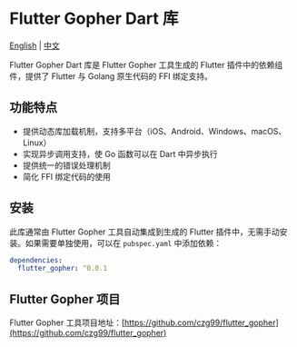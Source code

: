 # Flutter Gopher Dart 库

[English](https://github.com/czg99/flutter_gopher/blob/main/dart/README.md) | [中文](https://github.com/czg99/flutter_gopher/blob/main/dart/README_zh.md)

Flutter Gopher Dart 库是 Flutter Gopher 工具生成的 Flutter 插件中的依赖组件，提供了 Flutter 与 Golang 原生代码的 FFI 绑定支持。

## 功能特点

- 提供动态库加载机制，支持多平台（iOS、Android、Windows、macOS、Linux）
- 实现异步调用支持，使 Go 函数可以在 Dart 中异步执行
- 提供统一的错误处理机制
- 简化 FFI 绑定代码的使用

## 安装

此库通常由 Flutter Gopher 工具自动集成到生成的 Flutter 插件中，无需手动安装。如果需要单独使用，可以在 `pubspec.yaml` 中添加依赖：

```yaml
dependencies:
  flutter_gopher: ^0.0.1
```

## Flutter Gopher 项目

Flutter Gopher 工具项目地址：[https://github.com/czg99/flutter_gopher](https://github.com/czg99/flutter_gopher)